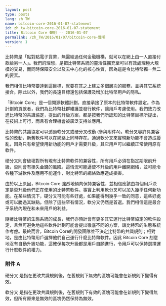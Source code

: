 ```yaml
---
layout: post
type: posts
lang: zh_TW
name: bitcoin-core-2016-01-07-statement
id: zh_tw-bitcoin-core-2016-01-07-statement
title: Bitcoin Core 聲明 -- 2016-01-07
permalink: /zh_TW/2016/01/07/bitcoin-core-聲明
version: 1
---
```


比特幣是「點對點電子貨幣，無需經過任何金融機構，就可以在網上由一人直接付款給另一人」。我們的理想，是把比特幣系統的靈活性擴充至可以有效處理極大規模的交易，而同時保障安全以及去中心化的核心性質，因為這是令比特幣獨一無二的要素。

我們相信比特幣要達到這目標，就要在其之上建立多個層次的服務，並與其它系統接合。除此以外，我們的長遠目標還包括保護及增加比特幣用戶的隱私。

「Bitcoin Core」是一個開源軟體計劃，直接承接了原本的比特幣軟件設定。作為計劃的貢獻者，我們為比特幣社群維護並發行軟件，讓用戶考慮使用。我們致力改進比特幣的共識協定，提出的升級方案，都是按我們所認知的比特幣目標所提出，在技術上可行，而且有合理機會被廣泛支持並應用。

比特幣的共識協定可以透過軟分叉或硬分叉改動 (參與附件A)。軟分叉容許具兼容性的改動，新舊軟件可以在網絡上同時存在。通過軟分叉來實現新功能不會造成擾亂，因為只有希望使用新功能的用戶才需要升級，其它用戶可以繼續正常使用原有軟件。

硬分叉則會破壞對所有現有比特幣軟件的兼容性，所有用戶必須在指定期限前升級，否則會有損失金錢的風險。這情況可能逼使不升級的用戶離開網絡，並可能令各種下游軟件及應用不能運作，對比特幣的網絡效應造成損害。

由於以上原因，Bitcoin Core 強烈地傾向保持兼容性，並相信應該由每個用戶決定是否升級他們正在使用的比特幣軟件。事實上利用軟分叉可以加入幾乎任何新功能。在某些情況下，硬分叉可能有些好處，如果能得到幾乎一致的同意，這些好處或可以勝過其缺點。但除了這些罕有情況，軟分叉仍然是首選。我們相信這是最合乎系統內現在和未來用戶的利益。

隨著比特幣的生態系統的成長，我們亦預計會有更多其它運行比特幣協定的軟件設定，且無可避免地這些軟件計劃可能會提出徹底不同的方案，讓比特幣的生態系統作考慮。最終而言，Bitcoin Core的開發團隊並不決定比特幣的共識規則；相對地，是由比特幣用戶選擇他們自己運行什麼比特幣軟件。因此 Bitcoin Core 刻意地沒有自動升級功能，這確保每次升級都是用戶自願進行，令用戶可以保持選擇運行什麼軟件的權力。

### 附件 A

硬分叉 是指在更改共識規則後，在舊規則下無效的區塊可能會在新規則下變得有效。

軟分叉 是指在更改共識規則後，在舊規則下有效的區塊可能會在新規則下變得無效，但所有原來是無效的區塊仍然保持為無效。

